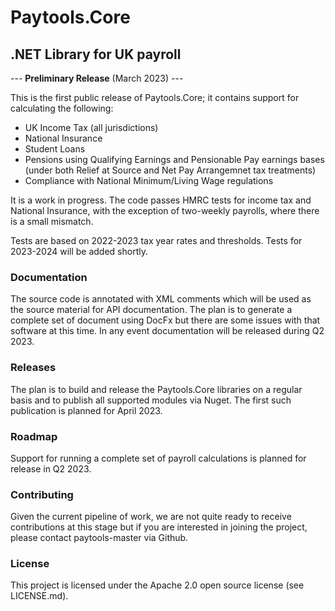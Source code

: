 # Paytools.Core
## .NET Library for UK payroll

--- **Preliminary Release** (March 2023) ---

This is the first public release of Paytools.Core; it contains support for calculating the following:

- UK Income Tax (all jurisdictions)
- National Insurance
- Student Loans
- Pensions using Qualifying Earnings and Pensionable Pay earnings bases (under both Relief at Source and Net Pay Arrangemnet tax treatments)
- Compliance with National Minimum/Living Wage regulations

It is a work in progress.  The code passes HMRC tests for income tax and National Insurance, with the exception of two-weekly payrolls, where there is a small mismatch.

Tests are based on 2022-2023 tax year rates and thresholds.  Tests for 2023-2024 will be added shortly.

### Documentation
The source code is annotated with XML comments which will be used as the source material for API documentation.  The plan is to generate a complete set of document using DocFx but there are some issues with that software at this time.  In any event documentation will be released during Q2 2023.

### Releases
The plan is to build and release the Paytools.Core libraries on a regular basis and to publish all supported modules via Nuget.  The first such publication is planned for April 2023.

### Roadmap
Support for running a complete set of payroll calculations is planned for release in Q2 2023.

### Contributing
Given the current pipeline of work, we are not quite ready to receive contributions at this stage but if you are interested in joining the project, please contact paytools-master via Github.

### License
This project is licensed under the Apache 2.0 open source license (see LICENSE.md).
